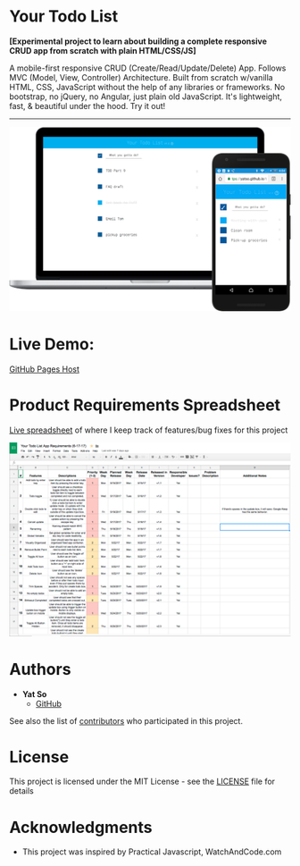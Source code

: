 # Your Todo List

**[Experimental project to learn about building a complete responsive CRUD app from scratch with plain HTML/CSS/JS]**

A mobile-first responsive CRUD (Create/Read/Update/Delete) App. Follows MVC (Model, View, Controller) Architecture. Built from scratch w/vanilla HTML, CSS, JavaScript without the help of any libraries or frameworks. No bootstrap, no jQuery, no Angular, just plain old JavaScript. It's lightweight, fast, & beautiful under the hood. Try it out!

<hr>
<a href="https://yatso.github.io/todo-list-vanillajs/"><img src="images/your-todo-list-screenshot.png" width="550px">
</a>

# Live Demo: 

[GitHub Pages Host](https://yatso.github.io/todo-list-vanillajs/)


# Product Requirements Spreadsheet

[Live spreadsheet](https://docs.google.com/spreadsheets/d/1FBzzkegbim7s9JL9w2T45eQT4UU22N3eE4hX197ILSg/edit?usp=sharing) of where I keep track of features/bug fixes for this project

<a href="https://docs.google.com/spreadsheets/d/1FBzzkegbim7s9JL9w2T45eQT4UU22N3eE4hX197ILSg/edit?usp=sharing"><img src="images/todo-list-product-spreadsheet.png" width="550px">
</a>

# Authors

* **Yat So**  
  - [GitHub](https://github.com/yatso)

See also the list of [contributors](https://github.com/yatso/todo-list-vanillajs/contributors) who participated in this project.

# License

This project is licensed under the MIT License - see the [LICENSE](LICENSE) file for details

# Acknowledgments

* This project was inspired by Practical Javascript, WatchAndCode.com 

